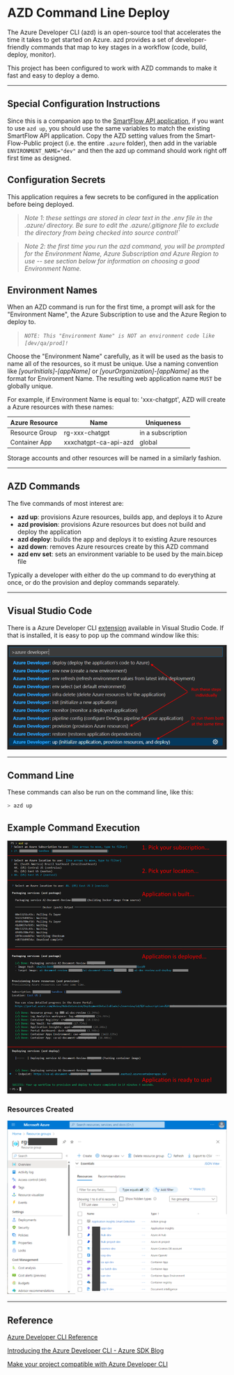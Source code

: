 # AZD Command Line Deploy

The Azure Developer CLI (azd) is an open-source tool that accelerates the time it takes to get started on Azure. azd provides a set of developer-friendly commands that map to key stages in a workflow (code, build, deploy, monitor).

This project has been configured to work with AZD commands to make it fast and easy to deploy a demo.

---

## Special Configuration Instructions

Since this is a companion app  to the [SmartFlow API application](https://github.com/msft-mfg-ai/smart-flow-public), if you want to use `azd up`, you should use the same variables to match the existing SmartFlow API application.  Copy the AZD setting values from the Smart-Flow-Public project (i.e. the entire `.azure` folder), then add in the variable `ENVIRONMENT_NAME="dev"` and then the azd up command should work right off first time as designed.

## Configuration Secrets

This application requires a few secrets to be configured in the application before being deployed.

> *Note 1: these settings are stored in clear text in the .env file in the .azure/<yourEnvironment> directory. Be sure to edit the .azure/.gitignore file to exclude the <yourEnvironment> directory from being checked into source control!`*

> *Note 2: the first time you run the azd command, you will be prompted for the Environment Name, Azure Subscription and Azure Region to use -- see section below for information on choosing a good Environment Name.*

## Environment Names

When an AZD command is run for the first time, a prompt will ask for the "Environment Name", the Azure Subscription to use and the Azure Region to deploy to.

> *`NOTE: This "Environment Name" is NOT an environment code like [dev/qa/prod]!`*

Choose the "Environment Name" carefully, as it will be used as the basis to name all of the resources, so it must be unique. Use a naming convention like *[yourInitials]-[appName]* or *[yourOrganization]-[appName]* as the format for Environment Name. The resulting web application name `MUST` be globally unique.

For example, if Environment Name is equal to: 'xxx-chatgpt', AZD will create a Azure resources with these names:

| Azure Resource | Name                       | Uniqueness        |
| -------------- | -------------------------- | ----------------- |
| Resource Group |  rg-xxx-chatgpt            | in a subscription |
| Container App  |  xxxchatgpt-ca-api-azd     | global            |

Storage accounts and other resources will be named in a similarly fashion.

---

## AZD Commands

The five commands of most interest are:

- **azd up**: provisions Azure resources, builds app, and deploys it to Azure
- **azd provision**: provisions Azure resources but does not build and deploy the application
- **azd deploy**: builds the app and deploys it to existing Azure resources
- **azd down**: removes Azure resources create by this AZD command
- **azd env set**: sets an environment variable to be used by the main.bicep file

Typically a developer with either do the up command to do everything at once, or do the provision and deploy commands separately.

---

## Visual Studio Code

There is a Azure Developer CLI [extension](https://marketplace.visualstudio.com/items?itemName=ms-azuretools.azure-dev) available in Visual Studio Code. If that is installed, it is easy to pop up the command window like this:

![VSC Commands](./images/AZD_Commands.png)

---

## Command Line

These commands can also be run on the command line, like this:

```bash
> azd up
```

## Example Command Execution

![VSC Commands](./images/azd_up-01.png)

### Resources Created

![VSC Commands](./images/AZD_Result.png)

---

## Reference

[Azure Developer CLI Reference](https://learn.microsoft.com/en-us/azure/developer/azure-developer-cli/)

[Introducing the Azure Developer CLI - Azure SDK Blog](https://devblogs.microsoft.com/azure-sdk/introducing-the-azure-developer-cli-a-faster-way-to-build-apps-for-the-cloud/)

[Make your project compatible with Azure Developer CLI](https://learn.microsoft.com/en-us/azure/developer/azure-developer-cli/make-azd-compatible?pivots=azd-create)
